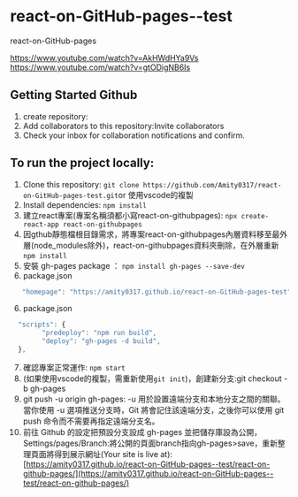 # react-on-GitHub-pages--test
react-on-GitHub-pages 

https://www.youtube.com/watch?v=AkHWdHYa9Vs
https://www.youtube.com/watch?v=gtODigNB6Is


## Getting Started Github
1. create repository: 
2. Add collaborators to this repository:Invite collaborators
3. Check your inbox for collaboration notifications and confirm. 


## To run the project locally:
1. Clone this repository: `git clone https://github.com/Amity0317/react-on-GitHub-pages-test.git`or 使用vscode的複製
2. Install dependencies: `npm install`
3. 建立react專案(專案名稱須都小寫react-on-githubpages): `npx create-react-app react-on-githubpages`
3. 因gthub靜態檔根目錄需求，將專案react-on-githubpages內層資料移至最外層(node_modules除外)，react-on-githubpages資料夾刪除，在外層重新 `npm install`
4. 安裝 gh-pages package ： `npm install gh-pages --save-dev`
5. package.json 
```javascript
   "homepage": "https://amity0317.github.io/react-on-GitHub-pages-test",
```

6. package.json
```javascript
  "scripts": {
        "predeploy": "npm run build",
        "deploy": "gh-pages -d build",
  },
```
7. 確認專案正常運作: `npm start`
8. (如果使用vscode的複製，需重新使用`git init`)，創建新分支:git checkout -b gh-pages
9. git push -u origin gh-pages:  -u 用於設置遠端分支和本地分支之間的關聯。當你使用 -u 選項推送分支時，Git 將會記住該遠端分支，之後你可以使用 git push 命令而不需要再指定遠端分支名。
10. 前往 Github 的設定把預設分支設成 gh-pages 並把儲存庫設為公開，Settings/pages/Branch:將公開的頁面branch指向gh-pages>save，重新整理頁面將得到展示網址(Your site is live at):
[https://amity0317.github.io/react-on-GitHub-pages--test/react-on-github-pages/](https://amity0317.github.io/react-on-GitHub-pages--test/react-on-github-pages/)



